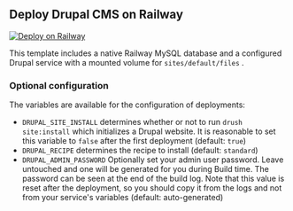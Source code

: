 ## Deploy Drupal CMS on Railway

[![Deploy on Railway](https://railway.com/button.svg)](https://railway.com/template/JajTQh?referralCode=T4b_Cr)

This template includes a native Railway MySQL database and a configured Drupal service with a mounted volume for `sites/default/files` .

### Optional configuration

The variables are available for the configuration of deployments:
- `DRUPAL_SITE_INSTALL` determines whether or not to run `drush site:install` which initializes a Drupal website. It is reasonable to set this variable to `false` after the first deployment (default: `true`)
- `DRUPAL_RECIPE` determines the recipe to install (default: `standard`)
- `DRUPAL_ADMIN_PASSWORD` Optionally set your admin user password. Leave untouched and one will be generated for you during Build time. The password can be seen at the end of the build log. Note that this value is reset after the deployment, so you should copy it from the logs and not from your service's variables (default: auto-generated)
